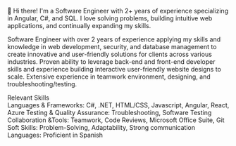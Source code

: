 👋 Hi there! I'm a Software Engineer with 2+ years of experience specializing in Angular, C#, and SQL. I love solving problems, building intuitive web applications, and continually expanding my skills.

Software Engineer with over 2 years of experience applying my skills and knowledge in web development, security, and database
management to create innovative and user-friendly solutions for clients across various industries. Proven ability to leverage back-end and
front-end developer skills and experience building interactive user-friendly website designs to scale. Extensive experience in teamwork
environment, designing, and troubleshooting/testing.

Relevant Skills  
Languages & Frameworks: C#, .NET, HTML/CSS, Javascript, Angular, React, Azure
Testing & Quality Assurance: Troubleshooting, Software Testing
Collaboration &Tools: Teamwork, Code Reviews, Microsoft Office Suite, Git
Soft Skills: Problem-Solving, Adaptability, Strong communication 
Languages: Proficient in Spanish
